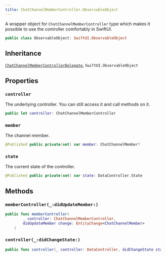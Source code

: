 ```yaml
---
title: ChatChannelMemberController.ObservableObject
---
```


A wrapper object for `ChatChannelMemberController` type which makes it possible to use the controller
comfortably in SwiftUI.

``` swift
public class ObservableObject: SwiftUI.ObservableObject 
```

## Inheritance

[`ChatChannelMemberControllerDelegate`](../chat-channel-member-controller-delegate), `SwiftUI.ObservableObject`

## Properties

### `controller`

The underlying controller. You can still access it and call methods on it.

``` swift
public let controller: ChatChannelMemberController
```

### `member`

The channel member.

``` swift
@Published public private(set) var member: ChatChannelMember?
```

### `state`

The current state of the controller.

``` swift
@Published public private(set) var state: DataController.State
```

## Methods

### `memberController(_:didUpdateMember:)`

``` swift
public func memberController(
        _ controller: ChatChannelMemberController,
        didUpdateMember change: EntityChange<ChatChannelMember>
    ) 
```

### `controller(_:didChangeState:)`

``` swift
public func controller(_ controller: DataController, didChangeState state: DataController.State) 
```
